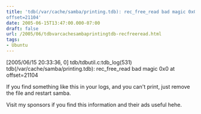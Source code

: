 ```yaml
---
title: 'tdb(/var/cache/samba/printing.tdb): rec_free_read bad magic 0x0 at
offset=21104'
date: 2005-06-15T13:47:00.000-07:00
draft: false
url: /2005/06/tdbvarcachesambaprintingtdb-recfreeread.html
tags: 
- Ubuntu
---
```


\[2005/06/15 20:33:36, 0\] tdb/tdbutil.c:tdb\_log(531) tdb(/var/cache/samba/printing.tdb): rec\_free\_read bad magic 0x0 at offset=21104  
  
If you find something like this in your logs, and you can't print, just remove the file and restart samba.  
  
Visit my sponsors if you find this information and their ads useful hehe.